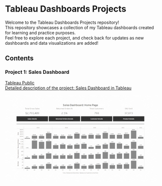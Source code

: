 # Tableau Dashboards Projects

Welcome to the Tableau Dashboards Projects repository!<br>
This repository showcases a collection of my Tableau dashboards created for learning and practice purposes.<br>
Feel free to explore each project, and check back for updates as new dashboards and data visualizations are added!

## Contents

### Project 1: Sales Dashboard

[Tableau Public](https://public.tableau.com/app/profile/aleksandra.zbieranska/viz/KDSlesson9-ProductDetailsandparetoanalysis/ProductDetails)<br>
[Detailed description of the project: Sales Dashboard in Tableau](https://github.com/ola-zbieranska/tableau-dashboards-projects/blob/main/project_1%20Sales%20Dashboard/readme_sales_dashboard.md)<br>

![Description of the image](https://github.com/ola-zbieranska/tableau-dashboards-projects/blob/main/project_1%20Sales%20Dashboard/screenshots/gif%20sales%20dashboard.gif)<br>


